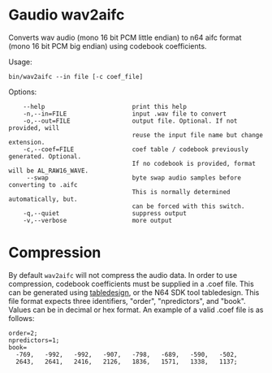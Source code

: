 # Gaudio wav2aifc

Converts wav audio (mono 16 bit PCM little endian) to n64 aifc format (mono 16 bit PCM big endian) using codebook coefficients.

Usage:

```
bin/wav2aifc --in file [-c coef_file]
```

Options:

```
    --help                        print this help
    -n,--in=FILE                  input .wav file to convert
    -o,--out=FILE                 output file. Optional. If not provided, will
                                  reuse the input file name but change extension.
    -c,--coef=FILE                coef table / codebook previously generated. Optional.
                                  If no codebook is provided, format will be AL_RAW16_WAVE.
     --swap                       byte swap audio samples before converting to .aifc
                                  This is normally determined automatically, but.
                                  can be forced with this switch.
    -q,--quiet                    suppress output
    -v,--verbose                  more output
```

# Compression

By default `wav2aifc` will not compress the audio data. In order to use compression, codebook coefficients must be supplied in a .coef file. This can be generated using [tabledesign](tabledesign.md), or the N64 SDK tool tabledesign. This file format expects three identifiers, "order", "npredictors", and "book". Values can be in decimal or hex format. An example of a valid .coef file is as follows:

```
order=2;
npredictors=1;
book=
  -769,   -992,   -992,   -907,   -798,   -689,   -590,   -502,
  2643,   2641,   2416,   2126,   1836,   1571,   1338,   1137;
```
